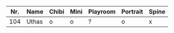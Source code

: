 | Nr. | Name  | Chibi | Mini | Playroom | Portrait | Spine |
| --- | ----- | ----- | ---- | -------- | -------- | ----- |
| 104 | Uthas | o     | o    | ?        | o        | x     |

